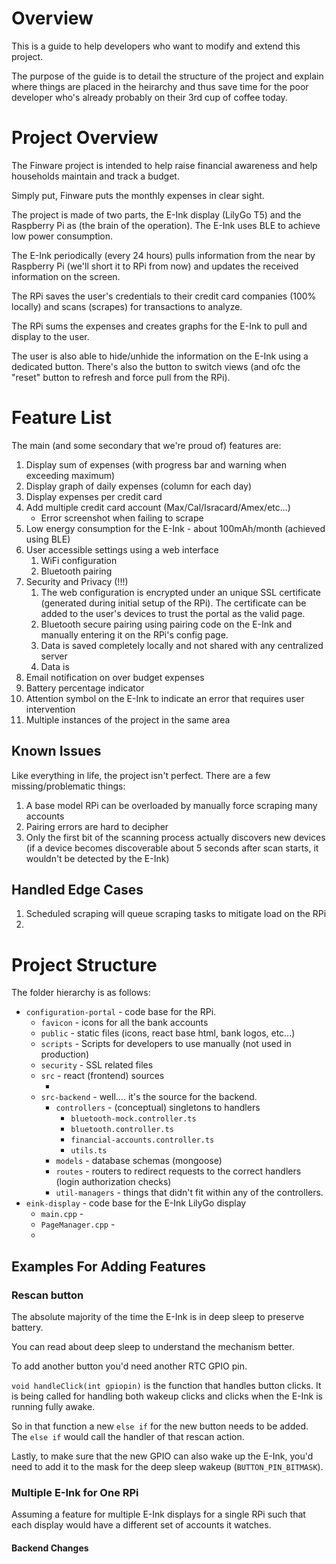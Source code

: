 # Overview

This is a guide to help developers who want to modify and extend this project.

The purpose of the guide is to detail the structure of the project and explain where things are placed in the heirarchy and thus save time for the poor developer who's already probably on their 3rd cup of coffee today.

# Project Overview

The Finware project is intended to help raise financial awareness and help households maintain and track a budget.

Simply put, Finware puts the monthly expenses in clear sight.

The project is made of two parts, the E-Ink display (LilyGo T5) and the Raspberry Pi as (the brain of the operation). The E-Ink uses BLE to achieve low power consumption.

The E-Ink periodically (every 24 hours) pulls information from the near by Raspberry Pi (we'll short it to RPi from now) and updates the received information on the screen.

The RPi saves the user's credentials to their credit card companies (100% locally) and scans (scrapes) for transactions to analyze.

The RPi sums the expenses and creates graphs for the E-Ink to pull and display to the user.

The user is also able to hide/unhide the information on the E-Ink using a dedicated button. There's also the button to switch views (and ofc the "reset" button to refresh and force pull from the RPi).

# Feature List

The main (and some secondary that we're proud of) features are:

1. Display sum of expenses (with progress bar and warning when exceeding maximum)
2. Display graph of daily expenses (column for each day)
3. Display expenses per credit card
4. Add multiple credit card account (Max/Cal/Isracard/Amex/etc...)
   * Error screenshot when failing to scrape
5. Low energy consumption for the E-Ink - about 100mAh/month (achieved using BLE)
6. User accessible settings using a web interface
   1. WiFi configuration
   2. Bluetooth pairing
7. Security and Privacy (!!!)
   1. The web configuration is encrypted under an unique SSL certificate (generated during initial setup of the RPi).
      The certificate can be added to the user's devices to trust the portal as the valid page.
   2. Bluetooth secure pairing using pairing code on the E-Ink and manually entering it on the RPi's config page.
   3. Data is saved completely locally and not shared with any centralized server
   4. Data is 
8. Email notification on over budget expenses
9. Battery percentage indicator
10. Attention symbol on the E-Ink to indicate an error that requires user intervention
11. Multiple instances of the project in the same area

## Known Issues

Like everything in life, the project isn't perfect. There are a few missing/problematic things:

1. A base model RPi can be overloaded by manually force scraping many accounts
2. Pairing errors are hard to decipher
3. Only the first bit of the scanning process actually discovers new devices (if a device becomes discoverable about 5 seconds after scan starts, it wouldn't be detected by the E-Ink)

## Handled Edge Cases

1. Scheduled scraping will queue scraping tasks to mitigate load on the RPi
2. 

# Project Structure

The folder hierarchy is as follows:

* `configuration-portal` - code base for the RPi.
  * `favicon` - icons for all the bank accounts
  * `public` - static files (icons, react base html, bank logos, etc...)
  * `scripts` - Scripts for developers to use manually (not used in production)
  * `security` - SSL related files
  * `src` - react (frontend) sources
    * <!--TODO…-->
  * `src-backend` - well.... it's the source for the backend.
    * `controllers` - (conceptual) singletons to handlers
      * `bluetooth-mock.controller.ts`
      * `bluetooth.controller.ts`
      * `financial-accounts.controller.ts`
      * `utils.ts`
    * `models` - database schemas (mongoose)
    * `routes` - routers to redirect requests to the correct handlers (login authorization checks)
    * `util-managers` - things that didn't fit within any of the controllers.
* `eink-display` - code base for the E-Ink LilyGo display
  * `main.cpp` - 
  * `PageManager.cpp` - 
  * <!--TODO…-->

## Examples For Adding Features

### Rescan button

The absolute majority of the time the E-Ink is in deep sleep to preserve battery.

You can read about deep sleep to understand the mechanism better.

To add another button you'd need another RTC GPIO pin.

`void handleClick(int gpiopin)` is the function that handles button clicks. It is being called for handling both wakeup clicks and clicks when the E-Ink is running fully awake.

So in that function a new `else if` for the new button needs to be added. The `else if` would call the handler of that rescan action.

Lastly, to make sure that the new GPIO can also wake up the E-Ink, you'd need to add it to the mask for the deep sleep wakeup (`BUTTON_PIN_BITMASK`).

### Multiple E-Ink for One RPi

Assuming a feature for multiple E-Ink displays for a single RPi such that each display would have a different set of accounts it watches.

#### Backend Changes


